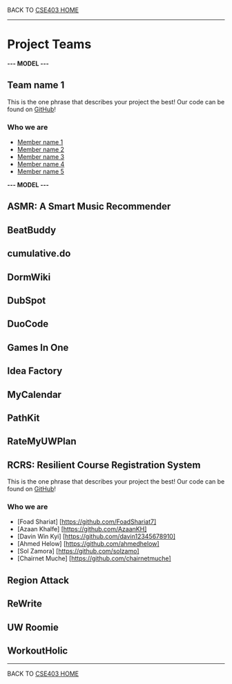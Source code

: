 BACK TO [CSE403 HOME](README.md)

---

# Project Teams

**--- MODEL ---**

## Team name 1

This is the one phrase that describes your project the best!
Our code can be found on [GitHub](https://github.com/username/projectname)!

### Who we are

  - [Member name 1](https://myhomepage.me)
  - [Member name 2](https://myhomepage.me)
  - [Member name 3](https://myhomepage.me)
  - [Member name 4](https://myhomepage.me)
  - [Member name 5](https://myhomepage.me)

**--- MODEL ---**

## ASMR: A Smart Music Recommender	

## BeatBuddy

## cumulative.do

## DormWiki

## DubSpot

## DuoCode

## Games In One

## Idea Factory

## MyCalendar

## PathKit

## RateMyUWPlan

## RCRS: Resilient Course Registration System
This is the one phrase that describes your project the best!
Our code can be found on [GitHub](https://github.com/davin12345678910/CSE403_RCRSPTeam)!

### Who we are

- [Foad Shariat] [https://github.com/FoadShariat7]
- [Azaan Khalfe] [https://github.com/AzaanKH] 
- [Davin Win Kyi] [https://github.com/davin12345678910]
- [Ahmed Helow] [https://github.com/ahmedhelow] 
- [Sol Zamora] [https://github.com/solzamo]
- [Chairnet Muche] [https://github.com/chairnetmuche]

## Region Attack

## ReWrite

## UW Roomie

## WorkoutHolic

---

BACK TO [CSE403 HOME](README.md)

